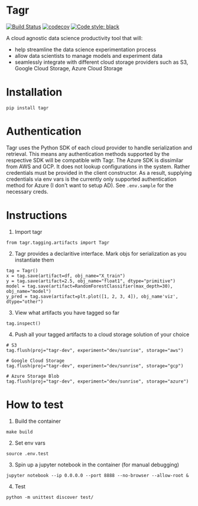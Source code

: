 # Tagr 
[![Build Status](https://travis-ci.com/tagr-dev/tagr.svg?branch=master)](https://travis-ci.com/tagr-dev/tagr)
[![codecov](https://codecov.io/gh/tagr-dev/tagr/branch/master/graph/badge.svg)](https://codecov.io/gh/tagr-dev/tagr)
[![Code style: black](https://img.shields.io/badge/code%20style-black-000000.svg)](https://github.com/psf/black)

A cloud agnostic data science productivity tool that will:
- help streamline the data science experimentation process
- allow data scientists to manage models and experiment data
- seamlessly integrate with different cloud storage providers such as S3, Google Cloud Storage, Azure Cloud Storage

# Installation
```
pip install tagr
```

# Authentication
Tagr uses the Python SDK of each cloud provider to handle serialization and retrieval. This means any authentication methods supported by the respective SDK will be compatible with Tagr. The Azure SDK is dissimilar from AWS and GCP. It does not lookup configurations in the system. Rather credentials must be provided in the client constructor. As a result, supplying credentials via env vars is the currently only supported authentication method for Azure (I don't want to setup AD). See `.env.sample` for the necessary creds.

# Instructions
1. Import tagr 
```
from tagr.tagging.artifacts import Tagr
```
2. Tagr provides a declaritive interface. Mark objs for serialization as you instantiate them
```
tag = Tagr()
x = tag.save(artifact=df, obj_name="X_train")
y = tag.save(artifact=2.5, obj_name="float1", dtype="primitive")
model = tag.save(artifact=RandomForestClassifier(max_depth=30), obj_name="model")
y_pred = tag.save(artifact=plt.plot([1, 2, 3, 4]), obj_name'viz', dtype="other")
```

3. View what artifacts you have tagged so far
```
tag.inspect()
```

4. Push all your tagged artifacts to a cloud storage solution of your choice
```
# S3
tag.flush(proj="tagr-dev", experiment="dev/sunrise", storage="aws")
```

```
# Google Cloud Storage
tag.flush(proj="tagr-dev", experiment="dev/sunrise", storage="gcp")
```

```
# Azure Storage Blob
tag.flush(proj="tagr-dev", experiment="dev/sunrise", storage="azure")
```

# How to test
1. Build the container 
```
make build
```

2. Set env vars
```
source .env.test
```

3. Spin up a jupyter notebook in the container (for manual debugging)
```
jupyter notebook --ip 0.0.0.0 --port 8888 --no-browser --allow-root &
```

4. Test
```
python -m unittest discover test/
```
